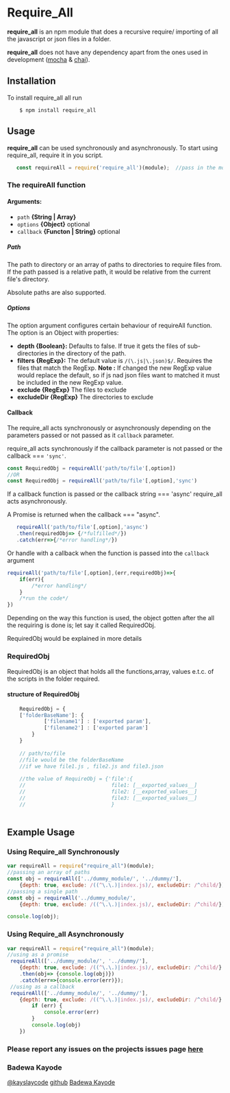 # Require_All 
 **require_all** is an npm module that does a recursive require/ importing of all the javascript or json files in a folder.
 
 **require_all** does not have any dependency apart from the ones used in development ([mocha]() & [chai]()).
 
## Installation 
To install require_all all run

        $ npm install require_all

## Usage
**require_all** can be used synchronously and asynchronously. To start using require_all, require it in you script.
 
 ```javascript
    const requireAll = require('require_all')(module);  //pass in the module so it can get the directory name of the current file
```

### The requireAll function
#### Arguments:
- `path` **{String | Array}**
- `options` **{Object}** optional
- `callback` **{Functon | String}** optional

##### Path
The path to directory or an array of paths to directories to require files from. If the path passed is a relative path, it would be relative from
 the current file's directory.
 
Absolute paths are also supported.

##### Options
The option argument configures certain behaviour of requireAll function. The option is an Object with properties:
- **depth {Boolean}:** Defaults to false. If true it gets the files of sub-directories in the directory of the path.
- **filters {RegExp}:** The default value is `/(\.js|\.json)$/`. Requires the files that match the RegExp.
**Note :** If changed the new RegExp value would replace the default, so if js nad json files want to matched it must 
be included in the new RegExp value.
- **exclude {RegExp}** The files to exclude
- **excludeDir {RegExp}** The directories to exclude

#### Callback

The require_all acts synchronously or asynchronously depending on the parameters passed or not passed as it `callback` parameter.

require_all acts synchronously if the callback parameter is not passed or the callback === `'sync'`.

```javascript
const RequiredObj = requireAll('path/to/file'[,option])
//OR
const RequiredObj = requireAll('path/to/file'[,option],'sync')
```
If a callback function is passed or the callback string === 'async' require_all acts asynchronously.
 
A Promise is returned when the callback === "async".
 ```javascript
    requireAll('path/to/file'[,option],'async')
    .then(requiredObj=> {/*fulfilled*/})
    .catch(err=>{/*error handling*/})
``` 

Or handle with a callback when the function is passed into the `callback` argument

```javascript
requireAll('path/to/file'[,option],(err,requiredObj)=>{
	if(err){
		/*error handling*/
	}
	/*run the code*/
})
```



Depending on the way this function is used, the object gotten after the all the requiring is done is; let say it called
RequiredObj.

RequiredObj would be explained in more details

### RequiredObj
RequiredObj is an object that holds all the functions,array, values e.t.c. of the scripts in the folder required.

#### structure of RequiredObj
```javascript
    RequiredObj = {
    ['folderBaseName']: {
            ['filename1'] : ['exported param'],
            ['filename2'] : ['exported param'] 
        }
    }
    
    // path/to/file
    //file would be the folderBaseName
    //if we have file1.js , file2.js and file3.json
    
    //the value of RequireObj = {'file':{
    //                            file1: [__exported_values__]              
    //                            file2: [__exported_values__]              
    //                            file3: [__exported_values__]              
    //                            }
   
```

## Example Usage 

### Using Require_all Synchronously

```javascript
var requireAll = require("require_all")(module);
//passing an array of paths
const obj = requireAll(['../dummy_module/', '../dummy/'],
	{depth: true, exclude: /((^\.\.)|index.js)/, excludeDir: /^child/});
//passing a single path
const obj = requireAll('../dummy_module/',
	{depth: true, exclude: /((^\.\.)|index.js)/, excludeDir: /^child/});

console.log(obj);
```
### Using Require_all Asynchronously

```javascript
var requireAll = require("require_all")(module);
//using as a promise
 requireAll(['../dummy_module/', '../dummy/'],
	{depth: true, exclude: /((^\.\.)|index.js)/, excludeDir: /^child/},'async')
	.then(obj=> {console.log(obj)})
    .catch(err=>{console.error(err)});
 //using as a callback
 requireAll(['../dummy_module/', '../dummy/'],
 	{depth: true, exclude: /((^\.\.)|index.js)/, excludeDir: /^child/}, (err, obj) => {
 		if (err) {
 			console.error(err)
 		}
 		console.log(obj)
 	})
```

### Please report any issues on the projects issues page [here](https://github.com/kayslay/require_all/issues)

### Badewa Kayode
[@kayslaycode](https://twitter.com/Kayslaycode) [github](https://github.com/kayslay) [Badewa Kayode](https://web.facebook.com/badewa.kayode)